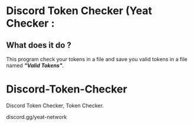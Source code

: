 # Discord Token Checker (Yeat Checker : 
## What does it do ?
This program check your tokens in a file and save you valid tokens in a file named ***"Valid Tokens"***.


# Discord-Token-Checker
Discord Token Checker, Token Checker.

discord.gg/yeat-network